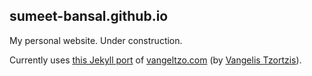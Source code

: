 ## sumeet-bansal.github.io

My personal website. Under construction.

Currently uses [this Jekyll port](https://github.com/TaylanTatli/Halve) of [vangeltzo.com](http://vangeltzo.com/) (by [Vangelis Tzortzis](https://github.com/srekoble)).